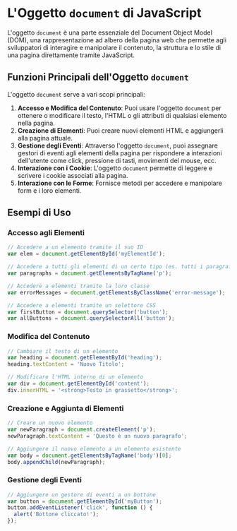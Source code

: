 <!-- @format -->

# L'Oggetto `document` di JavaScript

L'oggetto `document` è una parte essenziale del Document Object Model (DOM), una rappresentazione ad albero della pagina web che permette agli sviluppatori di interagire e manipolare il contenuto, la struttura e lo stile di una pagina direttamente tramite JavaScript.

## Funzioni Principali dell'Oggetto `document`

L'oggetto `document` serve a vari scopi principali:

1. **Accesso e Modifica del Contenuto**: Puoi usare l'oggetto `document` per ottenere o modificare il testo, l'HTML o gli attributi di qualsiasi elemento nella pagina.
2. **Creazione di Elementi**: Puoi creare nuovi elementi HTML e aggiungerli alla pagina attuale.
3. **Gestione degli Eventi**: Attraverso l'oggetto `document`, puoi assegnare gestori di eventi agli elementi della pagina per rispondere a interazioni dell'utente come click, pressione di tasti, movimenti del mouse, ecc.
4. **Interazione con i Cookie**: L'oggetto `document` permette di leggere e scrivere i cookie associati alla pagina.
5. **Interazione con le Forme**: Fornisce metodi per accedere e manipolare form e i loro elementi.

## Esempi di Uso

### Accesso agli Elementi

```javascript
// Accedere a un elemento tramite il suo ID
var elem = document.getElementById('myElementId');

// Accedere a tutti gli elementi di un certo tipo (es. tutti i paragrafi)
var paragraphs = document.getElementsByTagName('p');

// Accedere a elementi tramite la loro classe
var errorMessages = document.getElementsByClassName('error-message');

// Accedere a elementi tramite un selettore CSS
var firstButton = document.querySelector('button');
var allButtons = document.querySelectorAll('button');
```

### Modifica del Contenuto

```javascript
// Cambiare il testo di un elemento
var heading = document.getElementById('heading');
heading.textContent = 'Nuovo Titolo';

// Modificare l'HTML interno di un elemento
var div = document.getElementById('content');
div.innerHTML = '<strong>Testo in grassetto</strong>';
```

### Creazione e Aggiunta di Elementi

```javascript
// Creare un nuovo elemento
var newParagraph = document.createElement('p');
newParagraph.textContent = 'Questo è un nuovo paragrafo';

// Aggiungere il nuovo elemento a un elemento esistente
var body = document.getElementsByTagName('body')[0];
body.appendChild(newParagraph);
```

### Gestione degli Eventi

```javascript
// Aggiungere un gestore di eventi a un bottone
var button = document.getElementById('myButton');
button.addEventListener('click', function () {
  alert('Bottone cliccato!');
});
```
